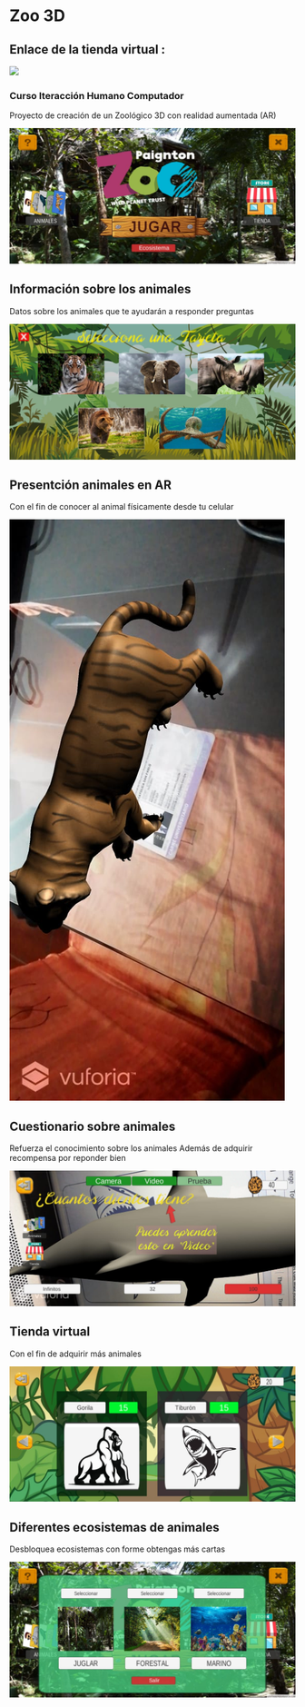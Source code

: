 # Zoo 3D

## Enlace de la tienda virtual : 
![](http://zoo3dwebpage.s3-website-us-east-1.amazonaws.com/)

### Curso Iteracción Humano Computador

Proyecto de creación de un Zoológico 3D con realidad aumentada (AR)

![](img/MainScene.jpeg)

## Información sobre los animales
Datos sobre los animales que te ayudarán a responder preguntas

![](img/AnimalInfo.jpeg)

## Presentción animales en AR
Con el fin de conocer al animal físicamente desde tu celular

![](img/CameraScene.jpeg)

## Cuestionario sobre animales
Refuerza el conocimiento sobre los animales
Además de adquirir recompensa por reponder bien

![](img/QuizScene.jpeg)

## Tienda virtual 
Con el fin de adquirir más animales

![](img/StoreScene.jpeg)

## Diferentes ecosistemas de animales
Desbloquea ecosistemas con forme obtengas más cartas

![](img/Ecosistema.jpeg)
